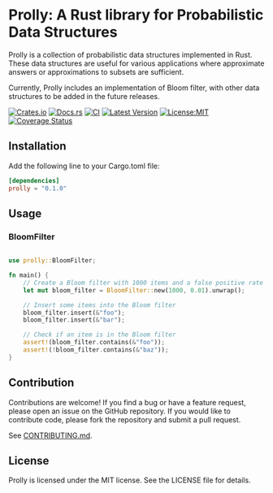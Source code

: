 # Prolly: A Rust library for Probabilistic Data Structures

Prolly is a collection of probabilistic data structures implemented in Rust. These data structures are useful for various applications where approximate answers or approximations to subsets are sufficient.

Currently, Prolly includes an implementation of Bloom filter, with other data structures to be added in the future releases.

[![Crates.io](https://img.shields.io/crates/v/prolly.svg)](https://crates.io/crates/prolly)
[![Docs.rs](https://docs.rs/prolly/badge.svg)](https://docs.rs/prolly)
[![CI](https://github.com/arunma/prolly/workflows/CI/badge.svg)](https://github.com/arunma/prolly/actions)
[![Latest Version](https://img.shields.io/crates/v/cargo-tarpaulin.svg)](https://crates.io/crates/cargo-tarpaulin)
[![License:MIT](https://img.shields.io/badge/License-MIT-yellow.svg)](https://opensource.org/licenses/MIT)
[![Coverage Status](https://coveralls.io/repos/github/arunma/prolly/badge.svg?branch=main)](https://coveralls.io/github/arunma/prolly?branch=main)

## Installation

Add the following line to your Cargo.toml file:

```toml
[dependencies]
prolly = "0.1.0"
```
## Usage 

### BloomFilter

```rust

use prolly::BloomFilter;

fn main() {
    // Create a Bloom filter with 1000 items and a false positive rate of 1%
    let mut bloom_filter = BloomFilter::new(1000, 0.01).unwrap();

    // Insert some items into the Bloom filter
    bloom_filter.insert(&"foo");
    bloom_filter.insert(&"bar");

    // Check if an item is in the Bloom filter
    assert!(bloom_filter.contains(&"foo"));
    assert!(!bloom_filter.contains(&"baz"));
}
```

## Contribution
Contributions are welcome! If you find a bug or have a feature request, please open an issue on the GitHub repository. If you would like to contribute code, please fork the repository and submit a pull request.

See [CONTRIBUTING.md](CONTRIBUTING.md).


## License

Prolly is licensed under the MIT license. See the LICENSE file for details.



